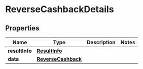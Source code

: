 
# ReverseCashbackDetails

## Properties
Name | Type | Description | Notes
------------ | ------------- | ------------- | -------------
**resultInfo** | [**ResultInfo**](ResultInfo.md) |  | 
**data** | [**ReverseCashback**](ReverseCashback.md) |  | 




